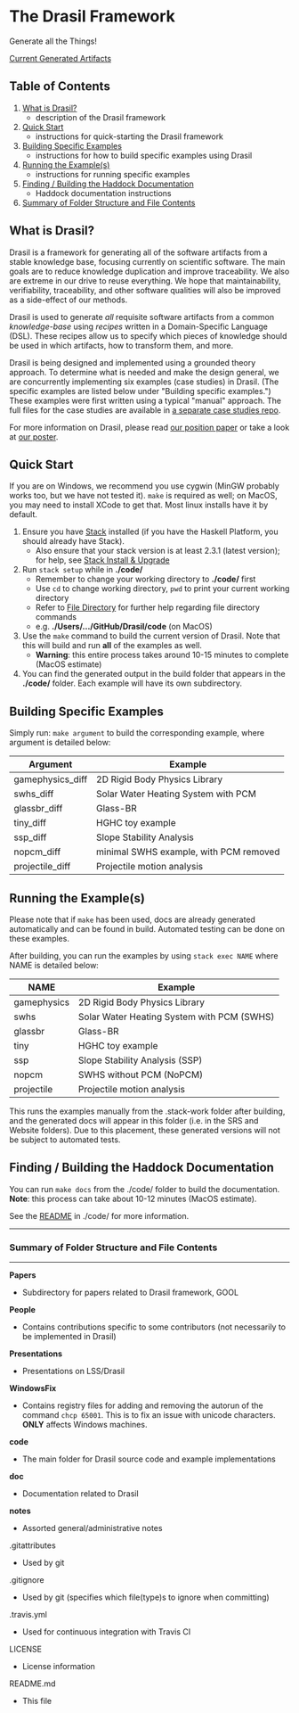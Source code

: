 The Drasil Framework
====================================================

Generate all the Things!

[Current Generated Artifacts](https://jacquescarette.github.io/Drasil/)

## Table of Contents

1. [What is Drasil?](#what-is-drasil)
   - description of the Drasil framework
2. [Quick Start](#quick-start)
   - instructions for quick-starting the Drasil framework
3. [Building Specific Examples](#building-specific-examples)
   - instructions for how to build specific examples using Drasil
4. [Running the Example(s)](#running-the-examples)
   - instructions for running specific examples
5. [Finding / Building the Haddock Documentation](#finding--building-the-haddock-documentation)
   - Haddock documentation instructions
6. [Summary of Folder Structure and File Contents](#summary-of-folder-structure-and-file-contents)

## What is Drasil?

Drasil is a framework for generating all of the software artifacts from a stable knowledge base, focusing currently on scientific software. The main goals are to reduce knowledge duplication and improve traceability. We also are extreme in our drive to reuse everything.  We hope that maintainability, verifiability, traceability, and other software qualities will also be improved as a side-effect of our methods.

Drasil is used to generate *all* requisite software artifacts from a common *knowledge-base* using *recipes* written in a Domain-Specific Language (DSL). These recipes allow us to specify which pieces of knowledge should be used in which artifacts, how to transform them, and more.

Drasil is being designed and implemented using a grounded theory approach.  To determine what is needed and make the design general, we are concurrently implementing six examples (case studies) in Drasil.  (The specific examples are listed below under "Building specific examples.")  These examples were first
written using a typical "manual" approach.  The full files for the case studies are available in [a separate case studies repo](https://github.com/smiths/caseStudies).

For more information on Drasil, please read [our position paper](https://github.com/JacquesCarette/Drasil/blob/master/People/Dan/ICSE%20Workshop%20-%20SE4Science/ICSE_LiterateFrameworkForSCSoftware_LSS.pdf) or take a look at [our poster](https://github.com/JacquesCarette/Drasil/blob/master/People/Dan/CAS%20Poster%20Competition/Poster/DrasilPoster.pdf).

## Quick Start

If you are on Windows, we recommend you use cygwin (MinGW probably works too, but we have not tested it).  `make` is required as well; on MacOS, you may need to install XCode to get that. Most linux installs have it by default.

1. Ensure you have [Stack](https://www.haskell.org/downloads#stack) installed (if you have the Haskell Platform, you should already have Stack).
	- Also ensure that your stack version is at least 2.3.1 (latest version); for help, see [Stack Install & Upgrade](docs.haskellstack.org/en/stable/install_and_upgrade/)
2. Run `stack setup` while in **./code/**
	- Remember to  change your working directory to **./code/** first
	- Use `cd` to change working directory, `pwd` to print your current working directory
	- Refer to [File Directory](swcarpentry.github.io/shell-novice/02-filedir/index.html) for further help regarding file directory commands
	- e.g. **./Users/.../GitHub/Drasil/code** (on MacOS)
3. Use the `make` command to build the current version of Drasil. Note that this will build and run **all** of the examples as well.
	- **Warning**: this entire process takes around 10-15 minutes to complete (MacOS estimate)
4. You can find the generated output in the build folder that appears in the **./code/** folder. Each example will have its own subdirectory.

## Building Specific Examples

Simply run: `make argument` to build the corresponding example, where argument is detailed below:

Argument | Example
-------- | -------
gamephysics_diff | 2D Rigid Body Physics Library
swhs_diff | Solar Water Heating System with PCM
glassbr_diff | Glass-BR
tiny_diff | HGHC toy example
ssp_diff | Slope Stability Analysis
nopcm_diff | minimal SWHS example, with PCM removed
projectile_diff | Projectile motion analysis

## Running the Example(s)

Please note that if `make` has been used, docs are already generated automatically and can be found in build.
Automated testing can be done on these examples.

After building, you can run the examples by using `stack exec NAME` where NAME is detailed below:

NAME | Example
------|-------
gamephysics | 2D Rigid Body Physics Library
swhs | Solar Water Heating System with PCM (SWHS)
glassbr | Glass-BR
tiny | HGHC toy example
ssp | Slope Stability Analysis (SSP)
nopcm | SWHS without PCM (NoPCM)
projectile | Projectile motion analysis

This runs the examples manually from the .stack-work folder after building, and the generated docs will
appear in this folder (i.e. in the SRS and Website folders). Due to this placement, these generated
versions will not be subject to automated tests.

## Finding / Building the Haddock Documentation

You can run `make docs` from the ./code/ folder to build the documentation. **Note**: this process can take about 10-12 minutes (MacOS estimate).

See the [README](https://github.com/JacquesCarette/Drasil/tree/master/code#building-up-to-date-documentation) in ./code/ for more information.

--------------------------------------------------
### Summary of Folder Structure and File Contents
--------------------------------------------------

**Papers**
  - Subdirectory for papers related to Drasil framework, GOOL
  
**People**
  - Contains contributions specific to some contributors (not necessarily to be implemented in Drasil)
  
**Presentations**
  - Presentations on LSS/Drasil
  
**WindowsFix**
  - Contains registry files for adding and removing the autorun of the command 
  `chcp 65001`. This is to fix an issue with unicode characters. **ONLY** affects Windows machines.
  
**code**
  - The main folder for Drasil source code and example implementations
  
**doc**
  - Documentation related to Drasil
  
**notes**
  - Assorted general/administrative notes

.gitattributes
  - Used by git
  
.gitignore
  - Used by git (specifies which file(type)s to ignore when committing)
  
.travis.yml
  - Used for continuous integration with Travis CI
  
LICENSE
  - License information
  
README.md
  - This file
 